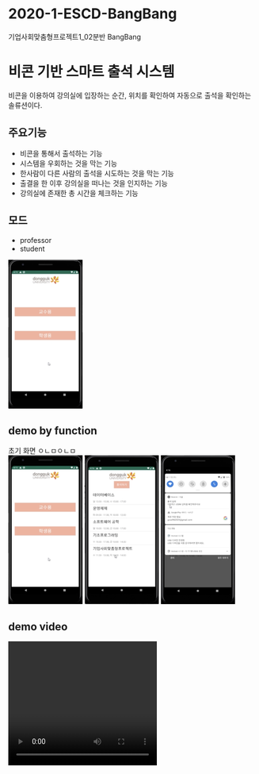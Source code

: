 # 2020-1-ESCD-BangBang
기업사회맞춤형프로젝트1_02분반 BangBang

비콘 기반 스마트 출석 시스템
======================
비콘을 이용하여 강의실에 입장하는 순간, 위치를 확인하여 자동으로 출석을 확인하는 솔류션이다.

## 주요기능
* 비콘을 통해서 출석하는 기능
* 시스템을 우회하는 것을 막는 기능
* 한사람이 다른 사람의 출석을 시도하는 것을 막는 기능
* 출결을 한 이후 강의실을 떠나는 것을 인지하는 기능
* 강의실에 존재한 총 시간을 체크하는 기능

## 모드
* professor
* student     
<img src="/img/main.png" width="150" height="300">

## demo by function
초기 화면             ㅇㄴㅁㅇㄴㅁ <br>
<img src="/img/main.png" width="150" height="300">  <img src="/img/lecture_list.png" width="150" height="300">  <img src="/img/alter.png" width="150" height="300">

## demo video
<video src="/demo/video.mp4" width="300px" height="250"></video>

